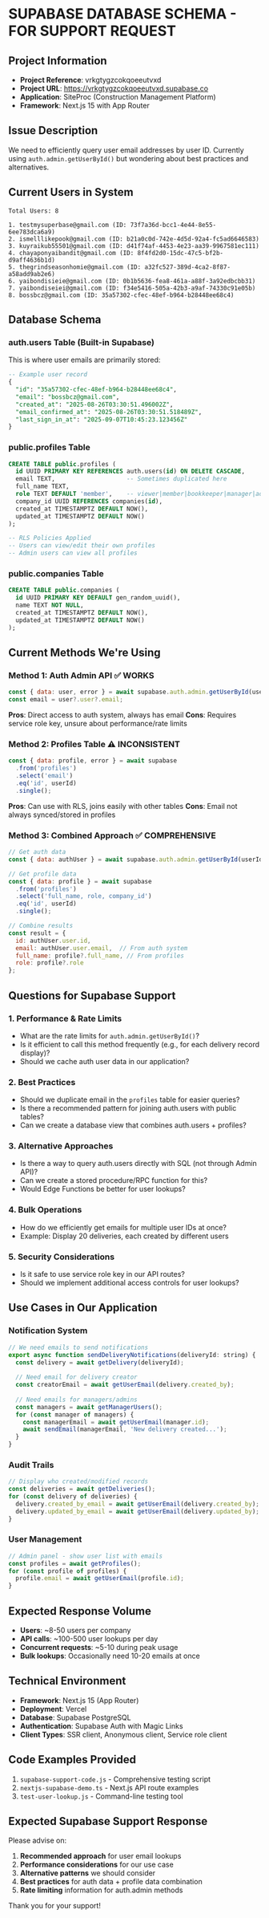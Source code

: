 # SUPABASE DATABASE SCHEMA - FOR SUPPORT REQUEST

## Project Information
- **Project Reference**: vrkgtygzcokqoeeutvxd
- **Project URL**: https://vrkgtygzcokqoeeutvxd.supabase.co
- **Application**: SiteProc (Construction Management Platform)
- **Framework**: Next.js 15 with App Router

## Issue Description
We need to efficiently query user email addresses by user ID. Currently using `auth.admin.getUserById()` but wondering about best practices and alternatives.

## Current Users in System
```
Total Users: 8

1. testmysuperbase@gmail.com (ID: 73f7a36d-bcc1-4e44-8e55-6ee783dca6a9)
2. ismelllikepook@gmail.com (ID: b21a0c0d-742e-4d5d-92a4-fc5ad6646583)
3. kuyraikub55501@gmail.com (ID: d41f74af-4453-4e23-aa39-9967581ec111)
4. chayaponyaibandit@gmail.com (ID: 8f4fd2d0-15dc-47c5-bf2b-d9aff4636b1d)
5. thegrindseasonhomie@gmail.com (ID: a32fc527-389d-4ca2-8f87-a58add9ab2e6)
6. yaibondisieie@gmail.com (ID: 0b1b5636-fea8-461a-a88f-3a92edbcbb31)
7. yaibondiseiei@gmail.com (ID: f34e5416-505a-42b3-a9af-74330c91e05b)
8. bossbcz@gmail.com (ID: 35a57302-cfec-48ef-b964-b28448ee68c4)
```

## Database Schema

### auth.users Table (Built-in Supabase)
This is where user emails are primarily stored:
```sql
-- Example user record
{
  "id": "35a57302-cfec-48ef-b964-b28448ee68c4",
  "email": "bossbcz@gmail.com",
  "created_at": "2025-08-26T03:30:51.496002Z",
  "email_confirmed_at": "2025-08-26T03:30:51.518489Z",
  "last_sign_in_at": "2025-09-07T10:45:23.123456Z"
}
```

### public.profiles Table
```sql
CREATE TABLE public.profiles (
  id UUID PRIMARY KEY REFERENCES auth.users(id) ON DELETE CASCADE,
  email TEXT,                    -- Sometimes duplicated here
  full_name TEXT,
  role TEXT DEFAULT 'member',    -- viewer|member|bookkeeper|manager|admin|owner
  company_id UUID REFERENCES companies(id),
  created_at TIMESTAMPTZ DEFAULT NOW(),
  updated_at TIMESTAMPTZ DEFAULT NOW()
);

-- RLS Policies Applied
-- Users can view/edit their own profiles
-- Admin users can view all profiles
```

### public.companies Table
```sql
CREATE TABLE public.companies (
  id UUID PRIMARY KEY DEFAULT gen_random_uuid(),
  name TEXT NOT NULL,
  created_at TIMESTAMPTZ DEFAULT NOW(),
  updated_at TIMESTAMPTZ DEFAULT NOW()
);
```

## Current Methods We're Using

### Method 1: Auth Admin API ✅ WORKS
```javascript
const { data: user, error } = await supabase.auth.admin.getUserById(userId);
const email = user?.user?.email;
```

**Pros**: Direct access to auth system, always has email
**Cons**: Requires service role key, unsure about performance/rate limits

### Method 2: Profiles Table ⚠️ INCONSISTENT
```javascript
const { data: profile, error } = await supabase
  .from('profiles')
  .select('email')
  .eq('id', userId)
  .single();
```

**Pros**: Can use with RLS, joins easily with other tables
**Cons**: Email not always synced/stored in profiles

### Method 3: Combined Approach ✅ COMPREHENSIVE
```javascript
// Get auth data
const { data: authUser } = await supabase.auth.admin.getUserById(userId);

// Get profile data  
const { data: profile } = await supabase
  .from('profiles')
  .select('full_name, role, company_id')
  .eq('id', userId)
  .single();

// Combine results
const result = {
  id: authUser.user.id,
  email: authUser.user.email,  // From auth system
  full_name: profile?.full_name, // From profiles
  role: profile?.role
};
```

## Questions for Supabase Support

### 1. Performance & Rate Limits
- What are the rate limits for `auth.admin.getUserById()`?
- Is it efficient to call this method frequently (e.g., for each delivery record display)?
- Should we cache auth user data in our application?

### 2. Best Practices
- Should we duplicate email in the `profiles` table for easier queries?
- Is there a recommended pattern for joining auth.users with public tables?
- Can we create a database view that combines auth.users + profiles?

### 3. Alternative Approaches
- Is there a way to query auth.users directly with SQL (not through Admin API)?
- Can we create a stored procedure/RPC function for this?
- Would Edge Functions be better for user lookups?

### 4. Bulk Operations
- How do we efficiently get emails for multiple user IDs at once?
- Example: Display 20 deliveries, each created by different users

### 5. Security Considerations
- Is it safe to use service role key in our API routes?
- Should we implement additional access controls for user lookups?

## Use Cases in Our Application

### Notification System
```javascript
// We need emails to send notifications
export async function sendDeliveryNotifications(deliveryId: string) {
  const delivery = await getDelivery(deliveryId);
  
  // Need email for delivery creator
  const creatorEmail = await getUserEmail(delivery.created_by);
  
  // Need emails for managers/admins
  const managers = await getManagerUsers();
  for (const manager of managers) {
    const managerEmail = await getUserEmail(manager.id);
    await sendEmail(managerEmail, 'New delivery created...');
  }
}
```

### Audit Trails
```javascript
// Display who created/modified records
const deliveries = await getDeliveries();
for (const delivery of deliveries) {
  delivery.created_by_email = await getUserEmail(delivery.created_by);
  delivery.updated_by_email = await getUserEmail(delivery.updated_by);
}
```

### User Management
```javascript
// Admin panel - show user list with emails
const profiles = await getProfiles();
for (const profile of profiles) {
  profile.email = await getUserEmail(profile.id);
}
```

## Expected Response Volume
- **Users**: ~8-50 users per company
- **API calls**: ~100-500 user lookups per day
- **Concurrent requests**: ~5-10 during peak usage
- **Bulk lookups**: Occasionally need 10-20 emails at once

## Technical Environment
- **Framework**: Next.js 15 (App Router)
- **Deployment**: Vercel
- **Database**: Supabase PostgreSQL
- **Authentication**: Supabase Auth with Magic Links
- **Client Types**: SSR client, Anonymous client, Service role client

## Code Examples Provided
1. `supabase-support-code.js` - Comprehensive testing script
2. `nextjs-supabase-demo.ts` - Next.js API route examples  
3. `test-user-lookup.js` - Command-line testing tool

## Expected Supabase Support Response
Please advise on:
1. **Recommended approach** for user email lookups
2. **Performance considerations** for our use case
3. **Alternative patterns** we should consider
4. **Best practices** for auth data + profile data combination
5. **Rate limiting** information for auth.admin methods

Thank you for your support!
